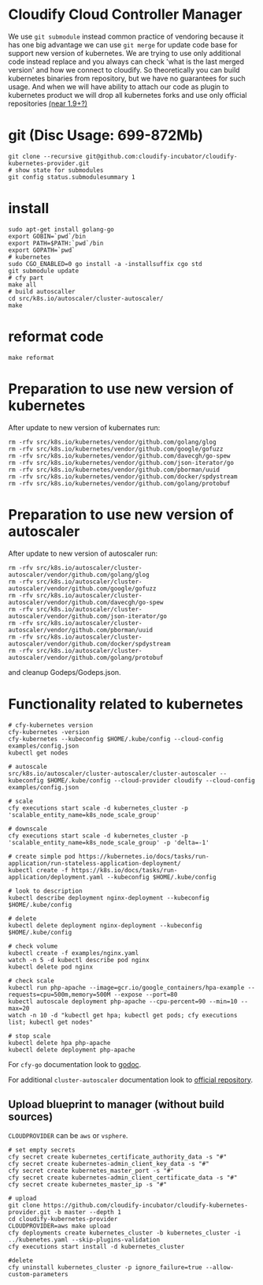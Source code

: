 # Cloudify Cloud Controller Manager

We use `git submodule` instead common practice of vendoring because it has one big advantage
we can use `git merge` for update code base for support new version of kubernetes.
We are trying to use only additional code instead replace and you always can check
'what is the last merged version' and how we connect to cloudify.
So theoretically you can build kubernetes binaries from repository, but we have no
guarantees for such usage. And when we will have ability to attach our code as plugin
to kubernetes product we will drop all kubernetes forks and use only official repositories
[(near 1.9+?)](https://github.com/kubernetes/community/blob/master/contributors/design-proposals/cloud-provider/cloud-provider-refactoring.md)


# git (Disc Usage: 699-872Mb)
```shell
git clone --recursive git@github.com:cloudify-incubator/cloudify-kubernetes-provider.git
# show state for submodules
git config status.submodulesummary 1
```

# install

```shell
sudo apt-get install golang-go
export GOBIN=`pwd`/bin
export PATH=$PATH:`pwd`/bin
export GOPATH=`pwd`
# kubernetes
sudo CGO_ENABLED=0 go install -a -installsuffix cgo std
git submodule update
# cfy part
make all
# build autoscaller
cd src/k8s.io/autoscaler/cluster-autoscaler/
make
```

# reformat code

```shell
make reformat
```
# Preparation to use new version of kubernetes
After update to new version of kubernates run:
```shell
rm -rfv src/k8s.io/kubernetes/vendor/github.com/golang/glog
rm -rfv src/k8s.io/kubernetes/vendor/github.com/google/gofuzz
rm -rfv src/k8s.io/kubernetes/vendor/github.com/davecgh/go-spew
rm -rfv src/k8s.io/kubernetes/vendor/github.com/json-iterator/go
rm -rfv src/k8s.io/kubernetes/vendor/github.com/pborman/uuid
rm -rfv src/k8s.io/kubernetes/vendor/github.com/docker/spdystream
rm -rfv src/k8s.io/kubernetes/vendor/github.com/golang/protobuf
```

# Preparation to use new version of autoscaler
After update to new version of autoscaler run:
```shell
rm -rfv src/k8s.io/autoscaler/cluster-autoscaler/vendor/github.com/golang/glog
rm -rfv src/k8s.io/autoscaler/cluster-autoscaler/vendor/github.com/google/gofuzz
rm -rfv src/k8s.io/autoscaler/cluster-autoscaler/vendor/github.com/davecgh/go-spew
rm -rfv src/k8s.io/autoscaler/cluster-autoscaler/vendor/github.com/json-iterator/go
rm -rfv src/k8s.io/autoscaler/cluster-autoscaler/vendor/github.com/pborman/uuid
rm -rfv src/k8s.io/autoscaler/cluster-autoscaler/vendor/github.com/docker/spdystream
rm -rfv src/k8s.io/autoscaler/cluster-autoscaler/vendor/github.com/golang/protobuf
```
and cleanup Godeps/Godeps.json.

# Functionality related to kubernetes

```shell
# cfy-kubernetes version
cfy-kubernetes -version
cfy-kubernetes --kubeconfig $HOME/.kube/config --cloud-config examples/config.json
kubectl get nodes

# autoscale
src/k8s.io/autoscaler/cluster-autoscaler/cluster-autoscaler --kubeconfig $HOME/.kube/config --cloud-provider cloudify --cloud-config examples/config.json

# scale
cfy executions start scale -d kubernetes_cluster -p 'scalable_entity_name=k8s_node_scale_group'

# downscale
cfy executions start scale -d kubernetes_cluster -p 'scalable_entity_name=k8s_node_scale_group' -p 'delta=-1'

# create simple pod https://kubernetes.io/docs/tasks/run-application/run-stateless-application-deployment/
kubectl create -f https://k8s.io/docs/tasks/run-application/deployment.yaml --kubeconfig $HOME/.kube/config

# look to description
kubectl describe deployment nginx-deployment --kubeconfig $HOME/.kube/config

# delete
kubectl delete deployment nginx-deployment --kubeconfig $HOME/.kube/config

# check volume
kubectl create -f examples/nginx.yaml
watch -n 5 -d kubectl describe pod nginx
kubectl delete pod nginx

# check scale
kubectl run php-apache --image=gcr.io/google_containers/hpa-example --requests=cpu=500m,memory=500M --expose --port=80
kubectl autoscale deployment php-apache --cpu-percent=90 --min=10 --max=20
watch -n 10 -d "kubectl get hpa; kubectl get pods; cfy executions list; kubectl get nodes"

# stop scale
kubectl delete hpa php-apache
kubectl delete deployment php-apache

```

For `cfy-go` documentation look to [godoc](https://godoc.org/github.com/cloudify-incubator/cloudify-rest-go-client/cfy-go).

For additional `cluster-autoscaler` documentation look to [official repository](https://github.com/kubernetes/autoscaler/blob/master/cluster-autoscaler/FAQ.md).

## Upload blueprint to manager (without build sources)

`CLOUDPROVIDER` can be `aws` or `vsphere`.

```shell
# set empty secrets
cfy secret create kubernetes_certificate_authority_data -s "#"
cfy secret create kubernetes-admin_client_key_data -s "#"
cfy secret create kubernetes_master_port -s "#"
cfy secret create kubernetes-admin_client_certificate_data -s "#"
cfy secret create kubernetes_master_ip -s "#"

# upload
git clone https://github.com/cloudify-incubator/cloudify-kubernetes-provider.git -b master --depth 1
cd cloudify-kubernetes-provider
CLOUDPROVIDER=aws make upload
cfy deployments create kubernetes_cluster -b kubernetes_cluster -i ../kubenetes.yaml --skip-plugins-validation
cfy executions start install -d kubernetes_cluster

#delete
cfy uninstall kubernetes_cluster -p ignore_failure=true --allow-custom-parameters
```
